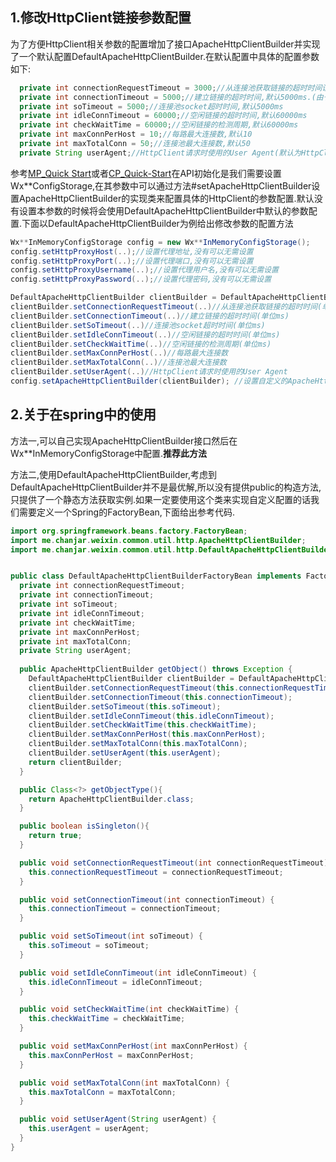 ## 1.修改HttpClient链接参数配置

为了方便HttpClient相关参数的配置增加了接口ApacheHttpClientBuilder并实现了一个默认配置DefaultApacheHttpClientBuilder.在默认配置中具体的配置参数如下:

```java
  private int connectionRequestTimeout = 3000;//从连接池获取链接的超时时间设置,默认3000ms
  private int connectionTimeout = 5000;//建立链接的超时时间,默认5000ms.(由于使用了连接池,这个参数没有实际意义)
  private int soTimeout = 5000;//连接池socket超时时间,默认5000ms
  private int idleConnTimeout = 60000;//空闲链接的超时时间,默认60000ms
  private int checkWaitTime = 60000;//空闲链接的检测周期,默认60000ms
  private int maxConnPerHost = 10;//每路最大连接数,默认10
  private int maxTotalConn = 50;//连接池最大连接数,默认50
  private String userAgent;//HttpClient请求时使用的User Agent(默认为HttpClient的默认值)
```

参考[MP_Quick Start](https://github.com/wechat-group/weixin-java-tools/wiki/MP_Quick-Start)或者[CP_Quick-Start](https://github.com/wechat-group/weixin-java-tools/wiki/CP_Quick-Start)在API初始化是我们需要设置Wx\*\*ConfigStorage,在其参数中可以通过方法#setApacheHttpClientBuilder设置ApacheHttpClientBuilder的实现类来配置具体的HttpClient的参数配置.默认没有设置本参数的时候将会使用DefaultApacheHttpClientBuilder中默认的参数配置.下面以DefaultApacheHttpClientBuilder为例给出修改参数的配置方法



```java
Wx**InMemoryConfigStorage config = new Wx**InMemoryConfigStorage();
config.setHttpProxyHost(..);//设置代理地址,没有可以无需设置
config.setHttpProxyPort(..);//设置代理端口,没有可以无需设置
config.setHttpProxyUsername(..);//设置代理用户名,没有可以无需设置
config.setHttpProxyPassword(..);//设置代理密码,没有可以无需设置

DefaultApacheHttpClientBuilder clientBuilder = DefaultApacheHttpClientBuilder.get();
clientBuilder.setConnectionRequestTimeout(..)//从连接池获取链接的超时时间(单位ms)
clientBuilder.setConnectionTimeout(..)//建立链接的超时时间(单位ms)
clientBuilder.setSoTimeout(..)//连接池socket超时时间(单位ms)
clientBuilder.setIdleConnTimeout(..)//空闲链接的超时时间(单位ms)
clientBuilder.setCheckWaitTime(..)//空闲链接的检测周期(单位ms)
clientBuilder.setMaxConnPerHost(..)//每路最大连接数
clientBuilder.setMaxTotalConn(..)//连接池最大连接数
clientBuilder.setUserAgent(..)//HttpClient请求时使用的User Agent
config.setApacheHttpClientBuilder(clientBuilder); //设置自定义的ApacheHttpClientBuilder

```

## 2.关于在spring中的使用

方法一,可以自己实现ApacheHttpClientBuilder接口然后在Wx\*\*InMemoryConfigStorage中配置.**推荐此方法**

方法二,使用DefaultApacheHttpClientBuilder,考虑到DefaultApacheHttpClientBuilder并不是最优解,所以没有提供public的构造方法,只提供了一个静态方法获取实例.如果一定要使用这个类来实现自定义配置的话我们需要定义一个Spring的FactoryBean,下面给出参考代码.

```java
import org.springframework.beans.factory.FactoryBean;
import me.chanjar.weixin.common.util.http.ApacheHttpClientBuilder;
import me.chanjar.weixin.common.util.http.DefaultApacheHttpClientBuilder;


public class DefaultApacheHttpClientBuilderFactoryBean implements FactoryBean<ApacheHttpClientBuilder> {
  private int connectionRequestTimeout;
  private int connectionTimeout;
  private int soTimeout;
  private int idleConnTimeout;
  private int checkWaitTime;
  private int maxConnPerHost;
  private int maxTotalConn;
  private String userAgent;
  
  public ApacheHttpClientBuilder getObject() throws Exception {
    DefaultApacheHttpClientBuilder clientBuilder = DefaultApacheHttpClientBuilder.get();
    clientBuilder.setConnectionRequestTimeout(this.connectionRequestTimeout);
    clientBuilder.setConnectionTimeout(this.connectionTimeout);
    clientBuilder.setSoTimeout(this.soTimeout);
    clientBuilder.setIdleConnTimeout(this.idleConnTimeout);
    clientBuilder.setCheckWaitTime(this.checkWaitTime);
    clientBuilder.setMaxConnPerHost(this.maxConnPerHost);
    clientBuilder.setMaxTotalConn(this.maxTotalConn);
    clientBuilder.setUserAgent(this.userAgent);
    return clientBuilder;
  }

  public Class<?> getObjectType(){
    return ApacheHttpClientBuilder.class;
  }

  public boolean isSingleton(){
    return true;
  }

  public void setConnectionRequestTimeout(int connectionRequestTimeout) {
    this.connectionRequestTimeout = connectionRequestTimeout;
  }

  public void setConnectionTimeout(int connectionTimeout) {
    this.connectionTimeout = connectionTimeout;
  }

  public void setSoTimeout(int soTimeout) {
    this.soTimeout = soTimeout;
  }

  public void setIdleConnTimeout(int idleConnTimeout) {
    this.idleConnTimeout = idleConnTimeout;
  }

  public void setCheckWaitTime(int checkWaitTime) {
    this.checkWaitTime = checkWaitTime;
  }

  public void setMaxConnPerHost(int maxConnPerHost) {
    this.maxConnPerHost = maxConnPerHost;
  }

  public void setMaxTotalConn(int maxTotalConn) {
    this.maxTotalConn = maxTotalConn;
  }

  public void setUserAgent(String userAgent) {
    this.userAgent = userAgent;
  }
}

```
